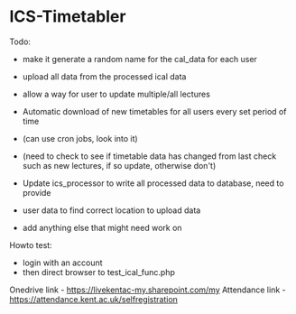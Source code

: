 # ICS-Timetabler

Todo:
- make it generate a random name for the cal_data for each user
- upload all data from the processed ical data
- allow a way for user to update multiple/all lectures

- Automatic download of new timetables for all users every set period of time
- (can use cron jobs, look into it)
- (need to check to see if timetable data has changed from last check such as new lectures, if so update, otherwise don't)

- Update ics_processor to write all processed data to database, need to provide
- user data to find correct location to upload data

- add anything else that might need work on

Howto test:
- login with an account
- then direct browser to test_ical_func.php

Onedrive link - https://livekentac-my.sharepoint.com/my
Attendance link - https://attendance.kent.ac.uk/selfregistration

